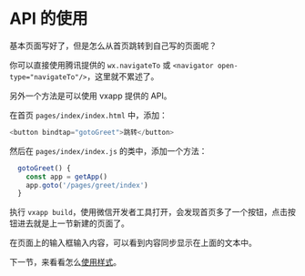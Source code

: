 # API 的使用

基本页面写好了，但是怎么从首页跳转到自己写的页面呢？

你可以直接使用腾讯提供的 `wx.navigateTo` 或 `<navigator open-type="navigateTo"/>`，这里就不累述了。

另外一个方法是可以使用 vxapp 提供的 API。

在首页 `pages/index/index.html` 中，添加：

```javascript
<button bindtap="gotoGreet">跳转</button>
```

然后在 `pages/index/index.js` 的类中，添加一个方法：

```javascript
  gotoGreet() {
    const app = getApp()
    app.goto('/pages/greet/index')
  }
```

执行 `vxapp build`，使用微信开发者工具打开，会发现首页多了一个按钮，点击按钮进去就是上一节新建的页面了。

在页面上的输入框输入内容，可以看到内容同步显示在上面的文本中。

下一节，来看看怎么[使用样式](style.md)。